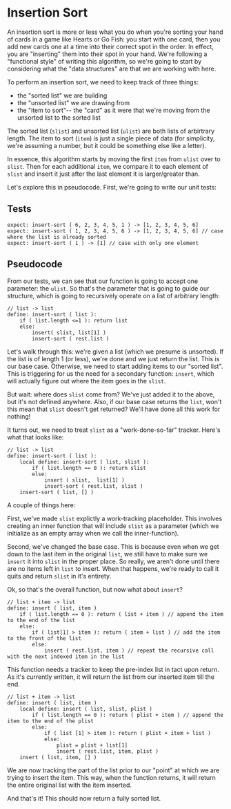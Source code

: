 # Insertion Sort

An insertion sort is more or less what you do when you're sorting your hand of cards in a game like Hearts or Go Fish: you start with one card, then you add new cards one at a time into their correct spot in the order. In effect, you are "inserting" them into their spot in your hand. We're following a "functional style" of writing this algorithm, so we're going to start by considering what the "data structures" are that we are working with here.

To perform an insertion sort, we need to keep track of three things:
- the "sorted list" we are building
- the "unsorted list" we are drawing from
- the "item to sort"-- the "card" as it were that we're moving from the unsorted list to the sorted list

The sorted list (`slist`) and unsorted list (`ulist`) are both lists of arbirtrary length. The item to sort (`item`) is just a single piece of data (for simplicity, we're assuming a number, but it could be something else like a letter).

In essence, this algorithm starts by moving the first `item` from `ulist` over to `slist`. Then for each additional `item`, we compare it to each element of `slist` and insert it just after the last element it is larger/greater than.

Let's explore this in pseudocode. First, we're going to write our unit tests:

## Tests

    expect: insert-sort ( 6, 2, 3, 4, 5, 1 ) -> [1, 2, 3, 4, 5, 6]
    expect: insert-sort ( 1, 2, 3, 4, 5, 6 ) -> [1, 2, 3, 4, 5, 6] // case where the list is already sorted
    expect: insert-sort ( 1 ) -> [1] // case with only one element
    
## Pseudocode

From our tests, we can see that our function is going to accept one parameter: the `ulist`. So that's the parameter that is going to guide our structure, which is going to recursively operate on a list of arbitrary length:

    // list -> list
    define: insert-sort ( list ):
        if ( list.length <=1 ): return list
        else:
            insert( slist, list[1] )
            insert-sort ( rest.list )
            
Let's walk through this: we're given a list (which we presume is unsorted). If the list is of length 1 (or less), we're done and we just return the list. This is our base case. Otherwise, we need to start adding items to our "sorted list". This is triggering for us the need for a secondary function: `insert`, which will actually figure out where the item goes in the `slist`.

But wait: where does `slist` come from? We've just added it to the above, but it's not defined anywhere. Also, if our base case returns the `list`, won't this mean that `slist` doesn't get returned? We'll have done all this work for nothing!

It turns out, we need to treat `slist` as a "work-done-so-far" tracker. Here's what that looks like:

    // list -> list
    define: insert-sort ( list ):
        local define: insert-sort ( list, slist ):
            if ( list.length == 0 ): return slist
            else:
                insert ( slist,  list[1] )
                insert-sort ( rest.list, slist )
        insert-sort ( list, [] )
        
A couple of things here:

First, we've made `slist` explictly a work-tracking placeholder. This involves creating an inner function that will include `slist` as a parameter (which we initialize as an empty array when we call the inner-function).

Second, we've changed the base case. This is because even when we get down to the last item in the original `list`, we still have to make sure we `insert` it into `slist` in the proper place. So really, we aren't done until there are no items left in `list` to insert. When that happens, we're ready to call it quits and return `slist` in it's entirety.

Ok, so that's the overall function, but now what about `insert`?

    // list + item -> list
    define: insert ( list, item )
        if ( list.length == 0 ): return ( list + item ) // append the item to the end of the list
        else:
            if ( list[1] > item ): return ( item + list ) // add the item to the front of the list
            else:
                insert ( rest.list, item ) // repeat the recursive call with the next indexed item in the list
                
This function needs a tracker to keep the pre-index list in tact upon return. As it's currently written, it will return the list from our inserted item till the end.

    // list + item -> list
    define: insert ( list, item )
        local define: insert ( list, slist, plist )
            if ( list.length == 0 ): return ( plist + item ) // append the item to the end of the plist
            else:
                if ( list [1] > item ): return ( plist + item + list )
                else:
                    plist = plist + list[1]
                    insert ( rest.list, item, plist )
        insert ( list, item, [] )
        
We are now tracking the part of the list prior to our "point" at which we are trying to insert the item. This way, when the function returns, it will return the entire original list with the item inserted.

And that's it! This should now return a fully sorted list.
            
